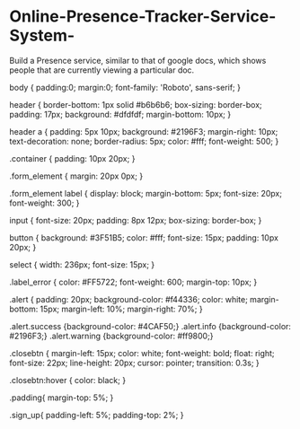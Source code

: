 # Online-Presence-Tracker-Service-System-
Build a Presence service, similar to that of google docs, which shows people that are currently viewing a particular doc.

body {
    padding:0;
    margin:0;
    font-family: 'Roboto', sans-serif;
}

header {
    border-bottom: 1px solid #b6b6b6;
    box-sizing: border-box;
    padding: 17px;
    background: #dfdfdf;
    margin-bottom: 10px;
}

header a {
    padding: 5px 10px;
    background: #2196F3;
    margin-right: 10px;
    text-decoration: none;
    border-radius: 5px;
    color: #fff;
    font-weight: 500;
}

.container {
    padding: 10px 20px;
}

.form_element {
    margin: 20px 0px;
}

.form_element label {
    display: block;
    margin-bottom: 5px;
    font-size: 20px;
    font-weight: 300;
}

input {
    font-size: 20px;
    padding: 8px 12px;
    box-sizing: border-box;
}

button {
    background: #3F51B5;
    color: #fff;
    font-size: 15px;
    padding: 10px 20px;
}

select {
    width: 236px;
    font-size: 15px;
}

.label_error {
    color: #FF5722;
    font-weight: 600;
    margin-top: 10px;
}

.alert {
    padding: 20px;
    background-color: #f44336; 
    color: white;
    margin-bottom: 15px;
    margin-left: 10%;
    margin-right: 70%;
  }
  
.alert.success {background-color: #4CAF50;}
.alert.info {background-color: #2196F3;}
.alert.warning {background-color: #ff9800;}

  .closebtn {
    margin-left: 15px;
    color: white;
    font-weight: bold;
    float: right;
    font-size: 22px;
    line-height: 20px;
    cursor: pointer;
    transition: 0.3s;
  }

  .closebtn:hover {
    color: black;
  }

  .padding{
      margin-top: 5%;
  }

.sign_up{
    padding-left: 5%;
    padding-top: 2%;
}
